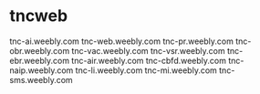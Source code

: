 # tncweb
tnc-ai.weebly.com
tnc-web.weebly.com
tnc-pr.weebly.com
tnc-obr.weebly.com
tnc-vac.weebly.com
tnc-vsr.weebly.com
tnc-ebr.weebly.com
tnc-air.weebly.com
tnc-cbfd.weebly.com
tnc-naip.weebly.com
tnc-li.weebly.com
tnc-mi.weebly.com
tnc-sms.weebly.com
